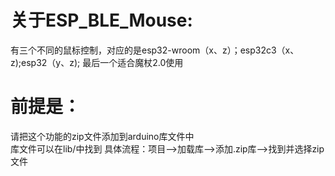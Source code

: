 关于ESP_BLE_Mouse:
===
有三个不同的鼠标控制，对应的是esp32-wroom（x、z）；esp32c3（x、z);esp32（y、z);
最后一个适合魔杖2.0使用

前提是：
===
请把这个功能的zip文件添加到arduino库文件中<br>
库文件可以在lib/中找到
具体流程：项目-->加载库-->添加.zip库-->找到并选择zip文件<br>


